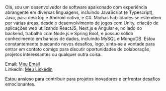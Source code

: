 Olá, sou um desenvolvedor de software apaixonado com experiência abrangente em diversas linguagens, incluindo JavaScript (e Typescript), Java, para desktop e Android nativo, e C#. Minhas habilidades se estendem por várias áreas, desde o desenvolvimento de jogos com Unity, criação de aplicações web utilizando ReactJS, Next.js e Angular e, no lado do backend, trabalho com Node.js e Spring Boot, e possuo sólido conhecimento em bancos de dados, incluindo MySQL e MongoDB.
Estou constantemente buscando novos desafios, logo, sinta-se à vontade para entrar em contato comigo para discutir oportunidades de colaboração, projetos interessantes ou qualquer outra coisa.

Email: [Meu Email](mailto:kenned14santos@gmail.com)<br>
LinkedIn: [Meu Linkedin](https://www.linkedin.com/in/kennedfer/)

Estou ansioso para contribuir para projetos inovadores e enfrentar desafios emocionantes.
